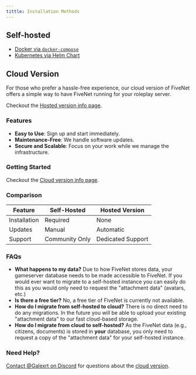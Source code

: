 ```yaml
---
tittle: Installation Methods
---
```


## Self-hosted

- [Docker via `docker-compose`](/getting-started/installation/container-docker)
- [Kubernetes via Helm Chart](/getting-started/installation/kubernetes-helm)

## Cloud Version

For those who prefer a hassle-free experience, our cloud version of FiveNet offers a simple way to have FiveNet running for your roleplay server.

Checkout the [Hosted version info page](cloud).

### Features

- **Easy to Use**: Sign up and start immediately.
- **Maintenance-Free**: We handle software updates.
- **Secure and Scalable**: Focus on your work while we manage the infrastructure.

### Getting Started

Checkout the [Cloud version info page](cloud).

### Comparison

| Feature      | Self-Hosted    | Hosted Version    |
| ------------ | -------------- | ----------------- |
| Installation | Required       | None              |
| Updates      | Manual         | Automatic         |
| Support      | Community Only | Dedicated Support |

### FAQs

- **What happens to my data?** Due to how FiveNet stores data, your gameserver database needs to be made accessible to FiveNet. If you would ever want to migrate to a self-hosted instance you can easily do this as you would only need to request the "attachment data" (avatars, etc.)
- **Is there a free tier?** No, a free tier of FiveNet is currently not available.
- **How do I migrate from self-hosted to cloud?** There is no direct need to do any migrations. In the future you will be able to upload your existing "attachment data" to our fast cloud-based storage.
- **How do I migrate from cloud to self-hosted?** As the FiveNet data (e.g., citizens, documents) is stored in **your** database, you only need to request a copy of the "attachment data" for your self-hosted instance.

### Need Help?

[Contact @Galexrt on Discord](https://galexrt.moe/discord) for questions about the [cloud version](#faqs).
